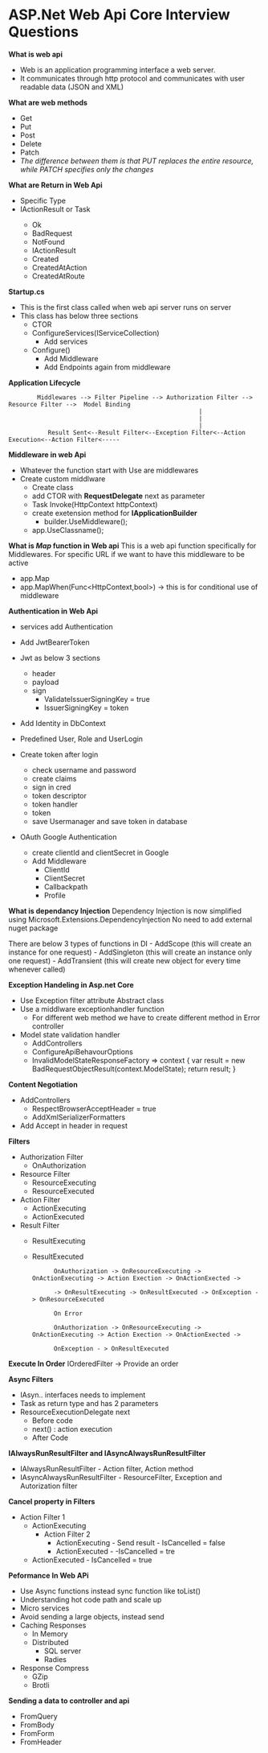# ASP.Net Web Api Core Interview Questions

**What is web api**
- Web is an application programming interface a web server. 
- It communicates through http protocol and communicates with user readable data (JSON and XML)

**What are web methods**
- Get
- Put
- Post
- Delete
- Patch
- _The difference between them is that PUT replaces the entire resource, while PATCH specifies only the changes_

**What are Return in Web Api**
- Specific Type
- IActionResult or Task<IActionResult>
	- Ok
	- BadRequest
	- NotFound
	- IActionResult
	- Created
	- CreatedAtAction
	- CreatedAtRoute

**Startup.cs**
- This is the first class called when web api server runs on server 
- This class has below three sections
	- CTOR
	- ConfigureServices(IServiceCollection)
		- Add services
	- Configure()
		- Add Middleware
		- Add Endpoints again from middleware

**Application Lifecycle**

			Middlewares --> Filter Pipeline --> Authorization Filter --> Resource Filter -->  Model Binding 
														 |
														 |
														 |
			   Result Sent<--Result Filter<--Exception Filter<--Action Execution<--Action Filter<-----
			
**Middleware in web Api**
- Whatever the function start with Use are middlewares
- Create custom middlware
	- Create class 
	- add CTOR with **RequestDelegate** next as parameter
	- Task Invoke(HttpContext httpContext)
	- create exetension method for **IApplicationBuilder**
		- builder.UseMiddleware<Classname>();
	- app.UseClassname();


**What is _Map_ function in Web api**
This is a web api function specifically for Middlewares.
For specific URL if we want to have this middleware to be active

- app.Map
- app.MapWhen(Func<HttpContext,bool>) -> this is for conditional use of middleware 


**Authentication in Web Api**
- services add Authentication
- Add JwtBearerToken
- Jwt as below 3 sections
	- header
	- payload
	- sign
		- ValidateIssuerSigningKey = true
		- IssuerSigningKey = token
- Add Identity in DbContext
- Predefined User, Role and UserLogin
- Create token after login
	- check username and password
	- create claims
	- sign in cred
	- token descriptor
	- token handler
	- token
	- save Usermanager and save token in database
	
- OAuth Google Authentication
	- create clientId and clientSecret in Google
	- Add Middleware
		- ClientId
		- ClientSecret
		- Callbackpath
		- Profile


**What is dependancy Injection**
Dependency Injection is now simplified using Microsoft.Extensions.DependencyInjection
No need to add external nuget package

There are below 3 types of functions in DI
	- AddScope (this will create an instance for one request) 
	- AddSingleton (this will create an instance only one request) 
	- AddTransient (this will create new object for every time whenever called)

**Exception Handeling in Asp.net Core**
- Use Exception filter attribute Abstract class
- Use a middlware exceptionhandler function 
	- For different web method we have to create different method in Error controller
- Model state validation handler
	- AddControllers
	- ConfigureApiBehavourOptions
	- InvalidModelStateResponseFactory => context {  var result = new BadRequestObjectResult(context.ModelState); return result; }
	

**Content Negotiation**
- AddControllers
	- RespectBrowserAcceptHeader = true
	- AddXmlSerializerFormatters
- Add Accept in header in request


**Filters**
- Authorization Filter
	- OnAuthorization
- Resource Filter
	- ResourceExecuting
	- ResourceExecuted
- Action Filter
	- ActionExecuting
	- ActionExecuted
- Result Filter
	- ResultExecuting
	- ResultExecuted
	
				
				OnAuthorization -> OnResourceExecuting -> OnActionExecuting -> Action Exection -> OnActionExected -> 
				
				-> OnResultExecuting -> OnResultExecuted -> OnException - > OnResourceExecuted
				
				On Error 
				
				OnAuthorization -> OnResourceExecuting -> OnActionExecuting -> Action Exection -> OnActionExected -> 
				
				OnException - > OnResultExecuted
				

**Execute In Order**
IOrderedFilter -> Provide an order

**Async Filters**
- IAsyn.. interfaces needs to implement
- Task as return type and has 2 parameters
- ResourceExecutionDelegate next 
	- Before code
	- next() : action execution
	- After Code 

**IAlwaysRunResultFilter and IAsyncAlwaysRunResultFilter**
- IAlwaysRunResultFilter - Action filter, Action method
- IAsyncAlwaysRunResultFilter - ResourceFilter, Exception and Autorization filter

**Cancel property in Filters**
- Action Filter 1
	- ActionExecuting
		- Action Filter 2
			- ActionExecuting - Send result - IsCancelled = false
			- ActionExecuted - -IsCancelled = tre
	- ActionExecuted - IsCancelled = true

**Peformance In Web APi**
- Use Async functions instead sync function like toList()
- Understanding hot code path and scale up 
- Micro services 
- Avoid sending a large objects, instead send 
- Caching Responses
	- In Memory
	- Distributed 
		- SQL server
		- Radies
- Response Compress
	- GZip
	- Brotli
	
**Sending a data to controller and api**
- FromQuery
- FromBody
- FromForm
- FromHeader

